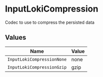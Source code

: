 # InputLokiCompression

Codec to use to compress the persisted data


## Values

| Name                       | Value                      |
| -------------------------- | -------------------------- |
| `InputLokiCompressionNone` | none                       |
| `InputLokiCompressionGzip` | gzip                       |